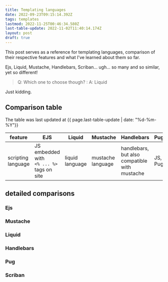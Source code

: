 ```yaml
---
title: Templating languages
date: 2022-09-23T09:15:14.392Z
tags: templates
lastmod: 2022-11-25T00:46:34.580Z
last-table-update: 2022-11-02T11:40:14.174Z
layout: post
draft: true
---
```


This post serves as a reference for templating languages, comparison of their respective features and what I've learned about them so far.

Ejs, Liquid, Mustache, Handlebars, Scriban... ugh... so many and so similar, yet so different!

> Q: Which one to choose though?
> : A: Liquid


Just kidding.

## Comparison table

The table was last updated at {{ page.last-table-update | date: "%d-%m-%Y"}}

|feature| EJS| Liquid| Mustache| Handlebars| Pug | Scriban |
|---|---|---|---|---|---|---|
|scripting language| JS embedded with `<% ... %>` tags on site | liquid language | mustache language | handlebars, but also compatible with mustache | JS, Pug | Scriban language |

## detailed comparisons

### Ejs

### Mustache

### Liquid

### Handlebars

### Pug

### Scriban
